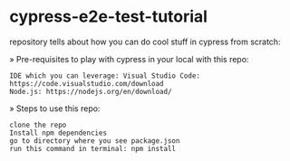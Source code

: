 # cypress-e2e-test-tutorial

repository tells about how you can do cool stuff in cypress from scratch:

» Pre-requisites to play with cypress in your local with this repo:

    IDE which you can leverage: Visual Studio Code: https://code.visualstudio.com/download
    Node.js: https://nodejs.org/en/download/

» Steps to use this repo:

    clone the repo
    Install npm dependencies 
    go to directory where you see package.json 
    run this command in terminal: npm install
